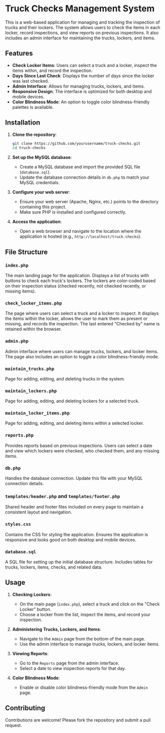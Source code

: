 # Truck Checks Management System

This is a web-based application for managing and tracking the inspection of trucks and their lockers. The system allows users to check the items in each locker, record inspections, and view reports on previous inspections. It also includes an admin interface for maintaining the trucks, lockers, and items.

## Features

- **Check Locker Items**: Users can select a truck and a locker, inspect the items within, and record the inspection.
- **Days Since Last Check**: Displays the number of days since the locker was last checked.
- **Admin Interface**: Allows for managing trucks, lockers, and items.
- **Responsive Design**: The interface is optimized for both desktop and mobile devices.
- **Color Blindness Mode**: An option to toggle color blindness-friendly palettes is available.

## Installation

1. **Clone the repository**:
    ```bash
    git clone https://github.com/yourusername/truck-checks.git
    cd truck-checks
    ```

2. **Set up the MySQL database**:
    - Create a MySQL database and import the provided SQL file (`database.sql`).
    - Update the database connection details in `db.php` to match your MySQL credentials.

3. **Configure your web server**:
    - Ensure your web server (Apache, Nginx, etc.) points to the directory containing this project.
    - Make sure PHP is installed and configured correctly.

4. **Access the application**:
    - Open a web browser and navigate to the location where the application is hosted (e.g., `http://localhost/truck-checks`).

## File Structure

### `index.php`
The main landing page for the application. Displays a list of trucks with buttons to check each truck's lockers. The lockers are color-coded based on their inspection status (checked recently, not checked recently, or missing items).

### `check_locker_items.php`
The page where users can select a truck and a locker to inspect. It displays the items within the locker, allows the user to mark them as present or missing, and records the inspection. The last entered "Checked by" name is retained within the browser.

### `admin.php`
Admin interface where users can manage trucks, lockers, and locker items. The page also includes an option to toggle a color blindness-friendly mode.

### `maintain_trucks.php`
Page for adding, editing, and deleting trucks in the system.

### `maintain_lockers.php`
Page for adding, editing, and deleting lockers for a selected truck.

### `maintain_locker_items.php`
Page for adding, editing, and deleting items within a selected locker.

### `reports.php`
Provides reports based on previous inspections. Users can select a date and view which lockers were checked, who checked them, and any missing items.

### `db.php`
Handles the database connection. Update this file with your MySQL connection details.

### `templates/header.php` and `templates/footer.php`
Shared header and footer files included on every page to maintain a consistent layout and navigation.

### `styles.css`
Contains the CSS for styling the application. Ensures the application is responsive and looks good on both desktop and mobile devices.

### `database.sql`
A SQL file for setting up the initial database structure. Includes tables for trucks, lockers, items, checks, and related data.

## Usage

1. **Checking Lockers**:
   - On the main page (`index.php`), select a truck and click on the "Check Locker" button.
   - Choose a locker from the list, inspect the items, and record your inspection.

2. **Administering Trucks, Lockers, and Items**:
   - Navigate to the `Admin` page from the bottom of the main page.
   - Use the admin interface to manage trucks, lockers, and locker items.

3. **Viewing Reports**:
   - Go to the `Reports` page from the admin interface.
   - Select a date to view inspection reports for that day.

4. **Color Blindness Mode**:
   - Enable or disable color blindness-friendly mode from the `Admin` page.

## Contributing

Contributions are welcome! Please fork the repository and submit a pull request.


